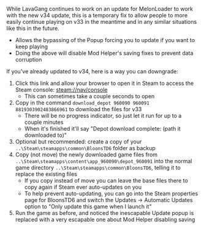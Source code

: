 While LavaGang continues to work on an update for MelonLoader to work with the new v34 update, this is a temporary fix
to allow people to more easily continue playing on v33 in the meantime and in any similar situations like this in the future.

- Allows the bypassing of the Popup forcing you to update if you want to keep playing
- Doing the above will disable Mod Helper's saving fixes to prevent data corruption

If you've already updated to v34, here is a way you can downgrade:

1. Click this link and allow your browser to open it in Steam to access the Steam
   console: [steam://nav/console](steam://nav/console)
    - This can sometimes take a couple seconds to open
2. Copy in the command `download_depot 960090 960091 8819303902483866961` to download the files for v33
    - There will be no progress indicator, so just let it run for up to a couple minutes
    - When it's finished it'll say "Depot download complete: (path it downloaded to)"
3. Optional but recommended: create a copy of your `..\Steam\steamapps\common\BloonsTD6` folder as backup
4. Copy (not move) the newly downloaded game files from `..\Steam\steamapps\content\app_960090\depot_960091` into the
   normal game directory `..\Steam\steamapps\common\BloonsTD6`, telling it to replace the existing files
    - If you copy instead of move you can leave the base files there to copy again if Steam ever auto-updates on you
    - To help prevent auto-updating, you can go into the Steam properties page for BloonsTD6 and switch the Updates -> Automatic
      Updates option to "Only update this game when I launch it"
5. Run the game as before, and noticed the inescapable Update popup is replaced with a very escapable one about Mod Helper
   disabling saving